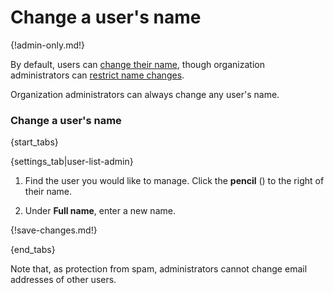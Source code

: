 # Change a user's name

{!admin-only.md!}

By default, users can [change their name](/help/change-your-name), though
organization administrators can
[restrict name changes](/help/restrict-name-and-email-changes).

Organization administrators can always change any user's name.

### Change a user's name

{start_tabs}

{settings_tab|user-list-admin}

1. Find the user you would like to manage. Click the **pencil**
(<i class="fa fa-pencil"></i>) to the right of their name.

1. Under **Full name**, enter a new name.

{!save-changes.md!}

{end_tabs}

Note that, as protection from spam, administrators cannot change email addresses of
other users.
